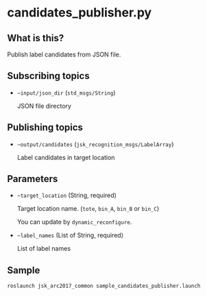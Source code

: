 # candidates\_publisher.py


## What is this?

Publish label candidates from JSON file.


## Subscribing topics


- `~input/json_dir` (`std_msgs/String`)

  JSON file directory

## Publishing topics

- `~output/candidates` (`jsk_recognition_msgs/LabelArray`)

  Label candidates in target location


## Parameters

- `~target_location` (String, required)

   Target location name.
   (`tote`, `bin_A`, `bin_B` or `bin_C`)

   You can update by `dynamic_reconfigure`.

- `~label_names` (List of String, required)

  List of label names
  
## Sample

```bash
roslaunch jsk_arc2017_common sample_candidates_publisher.launch
```
